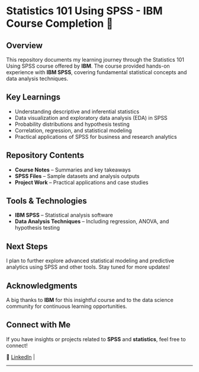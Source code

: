 
# Statistics 101 Using SPSS - IBM Course Completion 🎉  

## Overview  
This repository documents my learning journey through the Statistics 101 Using SPSS course offered by **IBM**. The course provided hands-on experience with **IBM SPSS**, covering fundamental statistical concepts and data analysis techniques.  

## Key Learnings  
- Understanding descriptive and inferential statistics  
- Data visualization and exploratory data analysis (EDA) in SPSS  
- Probability distributions and hypothesis testing  
- Correlation, regression, and statistical modeling  
- Practical applications of SPSS for business and research analytics  

## Repository Contents  
- **Course Notes** – Summaries and key takeaways  
- **SPSS Files** – Sample datasets and analysis outputs  
- **Project Work** – Practical applications and case studies  

## Tools & Technologies  
- **IBM SPSS** – Statistical analysis software  
- **Data Analysis Techniques** – Including regression, ANOVA, and hypothesis testing  

## Next Steps  
I plan to further explore advanced statistical modeling and predictive analytics using SPSS and other tools. Stay tuned for more updates!  

## Acknowledgments  
A big thanks to **IBM** for this insightful course and to the data science community for continuous learning opportunities.  

## Connect with Me  
If you have insights or projects related to **SPSS** and **statistics**, feel free to connect!  

🔗 [LinkedIn](https://www.linkedin.com/posts/bharath-b-s-b1b2a9260_statistics-101-activity-7296635874971131904-XBC7?utm_source=share&utm_medium=member_android&rcm=ACoAAEAdhQcBnwkBEyo7ubEm57m_dsYkURqSDuk) |

---  


